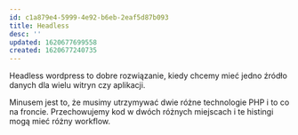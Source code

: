 ```yaml
---
id: c1a879e4-5999-4e92-b6eb-2eaf5d87b093
title: Headless
desc: ''
updated: 1620677699558
created: 1620677240735
---
```


Headless wordpress to dobre rozwiązanie, kiedy chcemy mieć jedno źródło danych dla wielu witryn czy aplikacji.

Minusem jest to, że musimy utrzymywać dwie różne technologie PHP i to co na froncie. Przechowujemy kod w dwóch różnych miejscach i te histingi mogą mieć różny workflow.